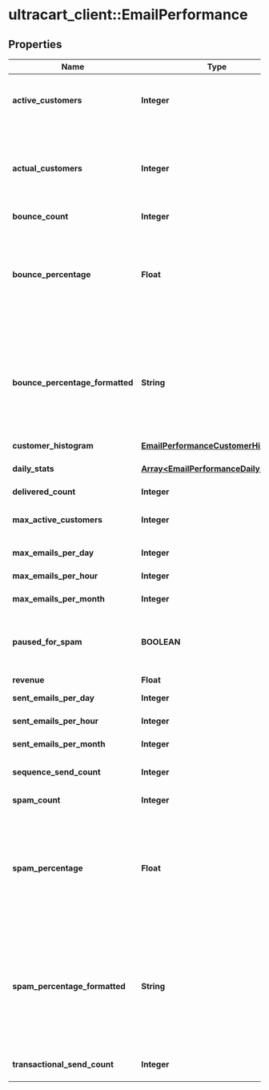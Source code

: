 # ultracart_client::EmailPerformance

## Properties
Name | Type | Description | Notes
------------ | ------------- | ------------- | -------------
**active_customers** | **Integer** | Active customers.  The value will be -1 if calculation is pending. | [optional] 
**actual_customers** | **Integer** | Actual customers that they have regardless of active state.  The value will be -1 if calculation is pending. | [optional] 
**bounce_count** | **Integer** | Bounce count | [optional] 
**bounce_percentage** | **Float** | bounce percentage rate based upon our look back window.  This should be under five percent or the account will be paused for sending. | [optional] 
**bounce_percentage_formatted** | **String** | bounce percentage rate (formatted) based upon our look back window.  This should be under five percent or the account will be paused for sending. | [optional] 
**customer_histogram** | [**EmailPerformanceCustomerHistogram**](EmailPerformanceCustomerHistogram.md) |  | [optional] 
**daily_stats** | [**Array&lt;EmailPerformanceDaily&gt;**](EmailPerformanceDaily.md) | Daily statistics used for charting | [optional] 
**delivered_count** | **Integer** | Delivered count | [optional] 
**max_active_customers** | **Integer** | Maximum active customers allowed under their billing plan | [optional] 
**max_emails_per_day** | **Integer** | Max emails per day | [optional] 
**max_emails_per_hour** | **Integer** | Max emails per hour | [optional] 
**max_emails_per_month** | **Integer** | Max emails per month | [optional] 
**paused_for_spam** | **BOOLEAN** | True if campaign/flow emails are paused due to spam complaints. | [optional] 
**revenue** | **Float** | Revenue | [optional] 
**sent_emails_per_day** | **Integer** | Sent emails last 24 hours | [optional] 
**sent_emails_per_hour** | **Integer** | Sent emails last hour | [optional] 
**sent_emails_per_month** | **Integer** | Sent emails last 31 days | [optional] 
**sequence_send_count** | **Integer** | Total sequence (campaign/flow) emails sent | [optional] 
**spam_count** | **Integer** | Spam complaints | [optional] 
**spam_percentage** | **Float** | Spam percentage rate based upon our look back window.  This should be under one half a percent or the account will be paused for sending. | [optional] 
**spam_percentage_formatted** | **String** | Spam percentage rate (formatted) based upon our look back window.  This should be under one half a percent or the account will be paused for sending. | [optional] 
**transactional_send_count** | **Integer** | Total transactions emails sent | [optional] 



